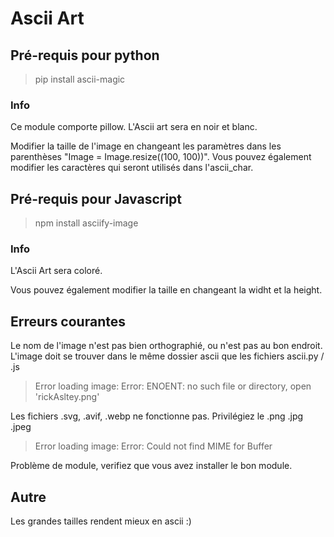 # Ascii Art


## Pré-requis pour python

> pip install ascii-magic

### Info
Ce module comporte pillow. L'Ascii art sera en noir et blanc.

Modifier la taille de l'image en changeant les paramètres dans les parenthèses "Image = Image.resize((100, 100))".
Vous pouvez également modifier les caractères qui seront utilisés dans l'ascii_char. 



## Pré-requis pour Javascript

> npm install asciify-image

### Info
L'Ascii Art sera coloré.

Vous pouvez également modifier la taille en changeant la widht et la height.



## Erreurs courantes

Le nom de l'image n'est pas bien orthographié, ou n'est pas au bon endroit. L'image doit se trouver dans le même dossier ascii que les fichiers ascii.py / .js
> Error loading image: Error: ENOENT: no such file or directory, open 'rickAsltey.png'

Les fichiers .svg, .avif, .webp ne fonctionne pas. Privilégiez le .png .jpg .jpeg
> Error loading image: Error: Could not find MIME for Buffer <null>

Problème de module, verifiez que vous avez installer le bon module.

  
## Autre 
  
Les grandes tailles rendent mieux en ascii :)

